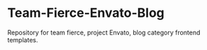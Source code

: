 # Team-Fierce-Envato-Blog
Repository for team fierce, project Envato, blog category frontend templates.
